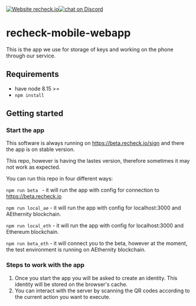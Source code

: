 [![Website recheck.io](https://img.shields.io/badge/Website-recheck.io-brightgreen.svg)](https://recheck.io/)<a href="https://discord.gg/a2S6WX"><img src="https://img.shields.io/discord/675683560673509386?logo=discord" alt="chat on Discord"></a>
# recheck-mobile-webapp
This is the app we use for storage of keys and working on the phone through our service.

## Requirements

- have node 8.15 >=
- ``` npm install ```

## Getting started

### Start the app
This software is always running on https://beta.recheck.io/sign and there the app is on stable version. 

This repo, however is having the lastes version, therefore sometimes it may not work as expected. 

You can run this repo in four different ways: 

```npm run beta ``` - it will run the app with config for connection to https://beta.recheck.io

```npm run local_ae``` - it will run the app with config for localhost:3000 and AEthernity blockchain.

```npm run local_eth``` - it will run the app with config for localhost:3000 and Ethereum blockchain.


```npm run beta_eth``` - it will connect you to the beta, however at the moment, the test environment is running on AEthernity blockchain.

### Steps to work with the app 
1. Once you start the app you will be asked to create an identity. This identity will be stored on the browser's cache. 
2. You can interact with the server by scanning the QR codes according to the current action you want to execute. 